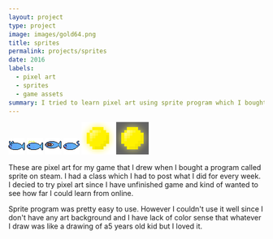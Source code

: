 ```yaml
---
layout: project
type: project
image: images/gold64.png
title: sprites
permalink: projects/sprites
date: 2016
labels:
  - pixel art
  - sprites
  - game assets
summary: I tried to learn pixel art using sprite program which I bought it from steam on sale.
---
```


<img class="ui medium right floated rounded image" src="../images/cat_fish.png">
<img class="ui medium right floated rounded image" src="../images/crown_fish.png">
<img class="ui medium right floated rounded image" src="../images/BigEyeFish.png">
<img class="ui medium right floated rounded image" src="../images/dog_fish.png">
<img class="ui medium right floated rounded image" src="../images/gold64.png">
<img class="ui medium right floated rounded image" src="../images/gold.gif">

These are pixel art for my game that I drew when I bought a program called sprite on steam. I had a class which I had to post what I did for every week. I decied to try pixel art since I have unfinished game and kind of wanted to see how far I could learn from online. 

Sprite program was pretty easy to use. However I couldn't use it well since I don't have any art background and I have lack of color sense that whatever I draw was like a drawing of a5 years old kid but I loved it.
